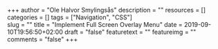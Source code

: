 +++
author = "Ole Halvor Smylingsås"
description = ""
resources = []
categories = []
tags = ["Navigation", "CSS"]     
slug = ""
title = "Implement Full Screen Overlay Menu"
date = 2019-09-10T19:56:50+02:00
draft = "false"
featuretext = ""
featureimg = ""
comments = "false"
+++
